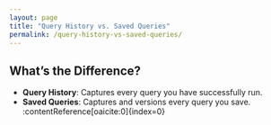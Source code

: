 ```yaml
---
layout: page
title: "Query History vs. Saved Queries"
permalink: /query-history-vs-saved-queries/
---
```


## What’s the Difference?

- **Query History**: Captures every query you have successfully run.
- **Saved Queries**: Captures and versions every query you save.&#8203;:contentReference[oaicite:0]{index=0}

